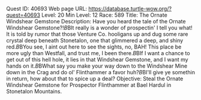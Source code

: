 Quest ID: 40693
Web page URL: https://database.turtle-wow.org/?quest=40693
Level: 20
Min Level: 12
Race: 589
Title: The Ornate Windshear Gemstone
Description: Have you heard the tale of the Ornate Windshear Gemstone?!$B$BIt really is a wonder of prospectin' I tell you what! It is told by rumor that those Venture Co. hooligans up and dug some rare crystal deep beneath Stonetalon, one that glimmered a deep, and shiny red.$B$BYou see, I aint out here to see the sights, no, BAH! This place be more ugly than Westfall, and trust me, I been there.$B$BIf I want a chance to get out of this hell hole, it lies in that Windshear Gemstone, and I want my hands on it.$B$BWhat say you make your way down to the Windshear Mine down in the Crag and do ol' Flinthammer a favor huh?$B$BI'll give ye somethin in return, how about that to spice up a deal?
Objective: Steal the Ornate Windshear Gemstone for Prospector Flinthammer at Bael Hardul in Stonetalon Mountains.
